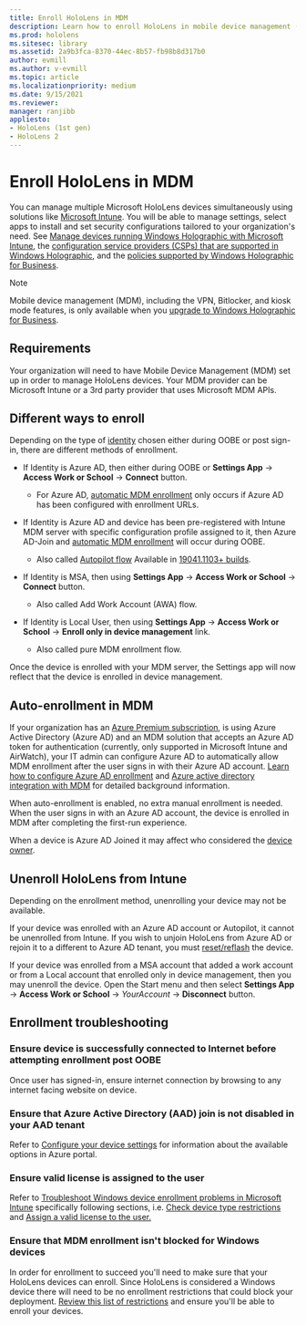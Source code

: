 ```yaml
---
title: Enroll HoloLens in MDM
description: Learn how to enroll HoloLens in mobile device management (MDM) for easier management of multiple devices.
ms.prod: hololens
ms.sitesec: library
ms.assetid: 2a9b3fca-8370-44ec-8b57-fb98b8d317b0
author: evmill
ms.author: v-evmill
ms.topic: article
ms.localizationpriority: medium
ms.date: 9/15/2021
ms.reviewer: 
manager: ranjibb
appliesto:
- HoloLens (1st gen)
- HoloLens 2
---
```


# Enroll HoloLens in MDM

You can manage multiple Microsoft HoloLens devices simultaneously using solutions like [Microsoft Intune](/intune/windows-holographic-for-business). You will be able to manage settings, select apps to install and set security configurations tailored to your organization's need. See [Manage devices running Windows Holographic with Microsoft Intune](/intune/windows-holographic-for-business), the [configuration service providers (CSPs) that are supported in Windows Holographic](https://msdn.microsoft.com/windows/hardware/commercialize/customize/mdm/configuration-service-provider-reference#hololens), and the [policies supported by Windows Holographic for Business](https://msdn.microsoft.com/windows/hardware/commercialize/customize/mdm/policy-configuration-service-provider#hololenspolicies).

> [!NOTE]
> Mobile device management (MDM), including the VPN, Bitlocker, and kiosk mode features, is only available when you [upgrade to Windows Holographic for Business](hololens1-upgrade-enterprise.md).

## Requirements

 Your organization will need to have Mobile Device Management (MDM) set up in order to manage HoloLens devices. Your MDM provider can be Microsoft Intune or a 3rd party provider that uses Microsoft MDM APIs.

## Different ways to enroll

Depending on the type of [identity](hololens-identity.md) chosen either during OOBE or post sign-in, there are different methods of enrollment.

- If Identity is Azure AD, then either during OOBE or **Settings App** -> **Access Work or School** -> **Connect** button.
  - For Azure AD, [automatic MDM enrollment](hololens-enroll-mdm.md#auto-enrollment-in-mdm) only occurs if Azure AD has been configured with enrollment URLs.

- If Identity is Azure AD and device has been pre-registered with Intune MDM server with specific configuration profile assigned to it, then Azure AD-Join and [automatic MDM enrollment](hololens-enroll-mdm.md#auto-enrollment-in-mdm) will occur during OOBE.
  - Also called [Autopilot flow](hololens2-autopilot.md) Available in [19041.1103+ builds](hololens-release-notes-2004.md#windows-holographic-version-2004).

- If Identity is MSA, then using **Settings App** -> **Access Work or School** -> **Connect** button.
  - Also called Add Work Account (AWA) flow.
- If Identity is Local User, then using **Settings App** -> **Access Work or School** -> **Enroll only in device management** link.
  - Also called pure MDM enrollment flow.

Once the device is enrolled with your MDM server, the Settings app will now reflect that the device is enrolled in device management.

## Auto-enrollment in MDM

If your organization has an [Azure Premium subscription](https://azure.microsoft.com/overview/), is using Azure Active Directory (Azure AD) and an MDM solution that accepts an Azure AD token for authentication (currently, only supported in Microsoft Intune and AirWatch), your IT admin can configure Azure AD to automatically allow MDM enrollment after the user signs in with their Azure AD account. [Learn how to configure Azure AD enrollment](/mem/intune/enrollment/windows-enroll#enable-windows-10-automatic-enrollment) and [Azure active directory integration with MDM](/windows/client-management/mdm/azure-active-directory-integration-with-mdm) for detailed background information.

When auto-enrollment is enabled, no extra manual enrollment is needed. When the user signs in with an Azure AD account, the device is enrolled in MDM after completing the first-run experience.

When a device is Azure AD Joined it may affect who considered the [device owner](security-adminless-os.md#device-owner).

## Unenroll HoloLens from Intune

Depending on the enrollment method, unenrolling your device may not be available.

If your device was enrolled with an Azure AD account or Autopilot, it cannot be unenrolled from Intune. If you wish to unjoin HoloLens from Azure AD or rejoin it to a different to Azure AD tenant, you must [reset/reflash](hololens-recovery.md#restart-the-device) the device.

If your device was enrolled from a MSA account that added a work account or from a Local account that enrolled only in device management, then you may unenroll the device. Open the Start menu and then select **Settings App** -> **Access Work or School** -> *YourAccount* -> **Disconnect** button.

## Enrollment troubleshooting

### Ensure device is successfully connected to Internet before attempting enrollment post OOBE

Once user has signed-in, ensure internet connection by browsing to any internet facing website on device.

### Ensure that Azure Active Directory (AAD) join is not disabled in your AAD tenant

Refer to [Configure your device settings](/azure/active-directory/devices/azureadjoin-plan#configure-your-device-settings) for information about the available options in Azure portal.

### Ensure valid license is assigned to the user

Refer to [Troubleshoot Windows device enrollment problems in Microsoft Intune](/troubleshoot/mem/intune/troubleshoot-windows-enrollment-errors) specifically following sections, i.e. [Check device type restrictions](/troubleshoot/mem/intune/troubleshoot-windows-enrollment-errors#check-device-type-restrictions) and [Assign a valid license to the user.](/troubleshoot/mem/intune/troubleshoot-windows-enrollment-errors#assign-a-valid-license-to-the-user)

### Ensure that MDM enrollment isn't blocked for Windows devices

In order for enrollment to succeed you'll need to make sure that your HoloLens devices can enroll. Since HoloLens is considered a Windows device there will need to be no enrollment restrictions that could block your deployment. [Review this list of restrictions](/mem/intune/enrollment/enrollment-restrictions-set) and ensure you'll be able to enroll your devices.

